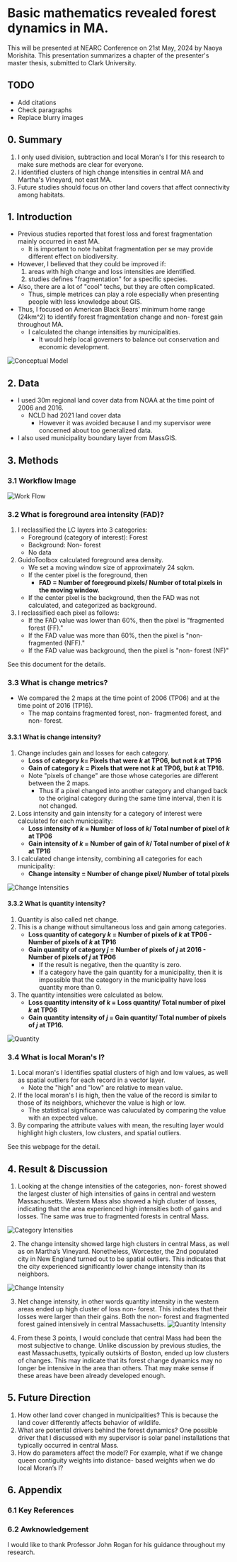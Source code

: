 # Basic mathematics revealed forest dynamics in MA.
This will be presented at NEARC Conference on 21st May, 2024 by Naoya Morishita.
This presentation summarizes a chapter of the presenter's master thesis, submitted to Clark University.

## TODO
- Add citations
- Check paragraphs
- Replace blurry images

## 0. Summary
1. I only used division, subtraction and local Moran's I for this research to make sure methods are clear for everyone.
2. I identified clusters of high change intensities in central MA and Martha's Vineyard, not east MA.
3. Future studies should focus on other land covers that affect connectivity among habitats.

## 1. Introduction
- Previous studies reported that forest loss and forest fragmentation mainly occurred in east MA.
    - It is important to note habitat fragmentation per se may provide different effect on biodiversity.
- However, I believed that they could be improved if:
    1. areas with high change and loss intensities are identified.
    2. studies defines "fragmentation" for a specific species.
- Also, there are a lot of "cool" techs, but they are often complicated.
    - Thus, simple metrices can play a role especially when presenting people with less knowledge about GIS.
- Thus, I focused on American Black Bears' minimum home range (24km^2) to identify forest fragmentation change and non- forest gain throughout MA.
    - I calculated the change intensities by municipalities.
        - It would help local governers to balance out conservation and economic development.

![Conceptual Model](./imgs/nearc_imgs/slide1.jpeg)

## 2. Data
- I used 30m regional land cover data from NOAA at the time point of 2006 and 2016. 
    - NCLD had 2021 land cover data
        - However it was avoided because I and my supervisor were concerned about too generalized data.
- I also used municipality boundary layer from MassGIS.

## 3. Methods
### 3.1 Workflow Image

![Work Flow](./imgs/nearc_imgs/slide3.jpeg)

### 3.2 What is foreground area intensity (FAD)?
1. I reclassified the LC layers into 3 categories:
    - Foreground (category of interest): Forest
    - Background: Non- forest
    - No data
2. GuidoToolbox calculated foreground area density.
    - We set a moving window size of approximately 24 sqkm.
    - If the center pixel is the foreground, then
        - **FAD = Number of foreground pixels/ Number of total pixels in the moving window.**
    - If the center pixel is the background, then the FAD was not calculated, and categorized as background.
3. I reclassified each pixel as follows:
    - If the FAD value was lower than 60%, then the pixel is "fragmented forest (FF)."
    - If the FAD value was more than 60%, then the pixel is "non- fragmented (NFF)."
    - If the FAD value was background, then the pixel is "non- forest (NF)"

See this document for the details.

### 3.3 What is change metrics?
- We compared the 2 maps at the time point of 2006 (TP06) and at the time point of 2016 (TP16).
    - The map contains fragmented forest, non- fragmented forest, and non- forest.

#### 3.3.1 What is change intensity?
1. Change includes gain and losses for each category.
    - **Loss of category *k*= Pixels that were *k* at TP06, but not *k* at TP16**
    - **Gain of category *k* = Pixels that were not *k* at TP06, but *k* at TP16.**
    - Note "pixels of change" are those whose categories are different between the 2 maps.
        - Thus if a pixel changed into another category and changed back to the original category during the same time interval, then it is not changed.
2. Loss intensity and gain intensity for a category of interest were calculated for each municipality:
    - **Loss intensity of *k* = Number of loss of *k*/ Total number of pixel of *k* at TP06**
    - **Gain intensity of *k* = Number of gain of *k*/ Total number of pixel of *k* at TP16**
3. I calculated change intensity, combining all categories for each municipality:
    - **Change intensity = Number of change pixel/ Number of total pixels**

![Change Intensities](./imgs/nearc_imgs/slide4.jpeg)

#### 3.3.2 What is quantity intensity?
1. Quantity is also called net change.
2. This is a change without simultaneous loss and gain among categories.
    - **Loss quantity of category *k* = Number of pixels of *k* at TP06 - Number of pixels of *k* at TP16**
    - **Gain quantity of category *j* = Number of pixels of *j* at 2016 - Number of pixels of *j* at TP06**
        - If the result is negative, then the quantity is zero.
        - If a category have the gain quantity for a municipality, then it is impossible that the category in the municipality have loss quantity more than 0.
3. The quantity intensities were calculated as below.
    - **Loss quantity intensity of *k* = Loss quantity/ Total number of pixel *k* at TP06**
    - **Gain quantity intensity of *j* = Gain quantity/ Total number of pixels of *j* at TP16.**

![Quantity](./imgs/nearc_imgs/slide5.jpeg)

### 3.4 What is local Moran's I?
1. Local moran's I identifies spatial clusters of high and low values, as well as spatial outliers for each record in a vector layer.
    - Note the "high" and "low" are relative to mean value.
2. If the local moran's I is high, then the value of the record is similar to those of its neighbors, whichever the value is high or low.
    - The statistical significance was caluculated by comparing the value with an expected value.
3. By comparing the attribute values with mean, the resulting layer would highlight high clusters, low clusters, and spatial outliers.

See this webpage for the detail.

## 4. Result & Discussion
1. Looking at the change intensities of the categories, non- forest showed the largest cluster of high intensities of gains in central and western Massachusetts. Western Mass also showed a high cluster of losses, indicating that the area experienced high intensities both of gains and losses. The same was true to fragmented forests in central Mass.

![Category Intensities](./imgs/nearc_imgs/slide6.jpeg)

2.	The change intensity showed large high clusters in central Mass, as well as on Martha’s Vineyard. Nonetheless, Worcester, the 2nd populated city in New England turned out to be spatial outliers. This indicates that the city experienced significantly lower change intensity than its neighbors.

![Change Intensity](./imgs/nearc_imgs/slide7.jpeg)

3. Net change intensity, in other words quantity intensity in the western areas ended up high cluster of loss non- forest. This indicates that their losses were larger than their gains. Both the non- forest and fragmented forest gained intensively in central Massachusetts. 
![Quantity Intensity](./imgs/nearc_imgs/slide8.jpeg)

4. From these 3 points, I would conclude that central Mass had been the most subjective to change. Unlike discussion by previous studies, the east Massachusetts, typically outskirts of Boston, ended up low clusters of changes. This may indicate that its forest change dynamics may no longer be intensive in the area than others. That may make sense if these areas have been already developed enough.

## 5. Future Direction
1.	How other land cover changed in municipalities? This is because the land cover differently affects behavior of wildlife.
2.	What are potential drivers behind the forest dynamics? One possible driver that I discussed with my supervisor is solar panel installations that typically occurred in central Mass.
3. How do parameters affect the model? For example, what if we change queen contiguity weights into distance- based weights when we do local Moran’s I?

## 6. Appendix
### 6.1 Key References

### 6.2 Awknowledgement
I would like to thank Professor John Rogan for his guidance throughout my research.